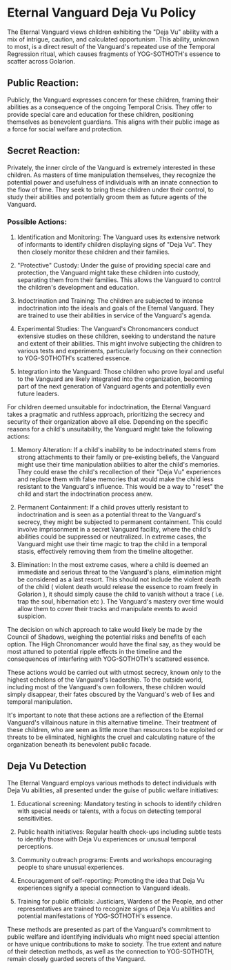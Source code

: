 # Eternal Vanguard Deja Vu Policy
The Eternal Vanguard views children exhibiting the "Deja Vu" ability with a mix of intrigue, caution, and calculated opportunism. This ability, unknown to most, is a direct result of the Vanguard's repeated use of the Temporal Regression ritual, which causes fragments of YOG-SOTHOTH's essence to scatter across Golarion.

## Public Reaction:
Publicly, the Vanguard expresses concern for these children, framing their abilities as a consequence of the ongoing Temporal Crisis. They offer to provide special care and education for these children, positioning themselves as benevolent guardians. This aligns with their public image as a force for social welfare and protection.

## Secret Reaction:
Privately, the inner circle of the Vanguard is extremely interested in these children. As masters of time manipulation themselves, they recognize the potential power and usefulness of individuals with an innate connection to the flow of time. They seek to bring these children under their control, to study their abilities and potentially groom them as future agents of the Vanguard.

### Possible Actions:
1. Identification and Monitoring: The Vanguard uses its extensive network of informants to identify children displaying signs of "Deja Vu". They then closely monitor these children and their families.

2. "Protective" Custody: Under the guise of providing special care and protection, the Vanguard might take these children into custody, separating them from their families. This allows the Vanguard to control the children's development and education.

3. Indoctrination and Training: The children are subjected to intense indoctrination into the ideals and goals of the Eternal Vanguard. They are trained to use their abilities in service of the Vanguard's agenda.

4. Experimental Studies: The Vanguard's Chronomancers conduct extensive studies on these children, seeking to understand the nature and extent of their abilities. This might involve subjecting the children to various tests and experiments, particularly focusing on their connection to YOG-SOTHOTH's scattered essence.

5. Integration into the Vanguard: Those children who prove loyal and useful to the Vanguard are likely integrated into the organization, becoming part of the next generation of Vanguard agents and potentially even future leaders.

For children deemed unsuitable for indoctrination, the Eternal Vanguard takes a pragmatic and ruthless approach, prioritizing the secrecy and security of their organization above all else.
Depending on the specific reasons for a child's unsuitability, the Vanguard might take the following actions:

1. Memory Alteration: If a child's inability to be indoctrinated stems from strong attachments to their family or pre-existing beliefs, the Vanguard might use their time manipulation abilities to alter the child's memories. They could erase the child's recollection of their "Deja Vu" experiences and replace them with false memories that would make the child less resistant to the Vanguard's influence. This would be a way to "reset" the child and start the indoctrination process anew.

2. Permanent Containment: If a child proves utterly resistant to indoctrination and is seen as a potential threat to the Vanguard's secrecy, they might be subjected to permanent containment. This could involve imprisonment in a secret Vanguard facility, where the child's abilities could be suppressed or neutralized. In extreme cases, the Vanguard might use their time magic to trap the child in a temporal stasis, effectively removing them from the timeline altogether.

3. Elimination: In the most extreme cases, where a child is deemed an immediate and serious threat to the Vanguard's plans, elimination might be considered as a last resort. This should not include the violent death of the child ( violent death would release the essence to roam freely in Golarion ), it should simply cause the child to vanish without a trace ( i.e. trap the soul, hibernation etc ). The Vanguard's mastery over time would allow them to cover their tracks and manipulate events to avoid suspicion.

The decision on which approach to take would likely be made by the Council of Shadows, weighing the potential risks and benefits of each option. The High Chronomancer would have the final say, as they would be most attuned to potential ripple effects in the timeline and the consequences of interfering with YOG-SOTHOTH's scattered essence.

These actions would be carried out with utmost secrecy, known only to the highest echelons of the Vanguard's leadership. To the outside world, including most of the Vanguard's own followers, these children would simply disappear, their fates obscured by the Vanguard's web of lies and temporal manipulation.

It's important to note that these actions are a reflection of the Eternal Vanguard's villainous nature in this alternative timeline. Their treatment of these children, who are seen as little more than resources to be exploited or threats to be eliminated, highlights the cruel and calculating nature of the organization beneath its benevolent public facade.

## Deja Vu Detection

The Eternal Vanguard employs various methods to detect individuals with Deja Vu abilities, all presented under the guise of public welfare initiatives:

1. Educational screening: Mandatory testing in schools to identify children with special needs or talents, with a focus on detecting temporal sensitivities.

2. Public health initiatives: Regular health check-ups including subtle tests to identify those with Deja Vu experiences or unusual temporal perceptions.

3. Community outreach programs: Events and workshops encouraging people to share unusual experiences.

4. Encouragement of self-reporting: Promoting the idea that Deja Vu experiences signify a special connection to Vanguard ideals.

5. Training for public officials: Justiciars, Wardens of the People, and other representatives are trained to recognize signs of Deja Vu abilities and potential manifestations of YOG-SOTHOTH's essence.

These methods are presented as part of the Vanguard's commitment to public welfare and identifying individuals who might need special attention or have unique contributions to make to society. The true extent and nature of their detection methods, as well as the connection to YOG-SOTHOTH, remain closely guarded secrets of the Vanguard.